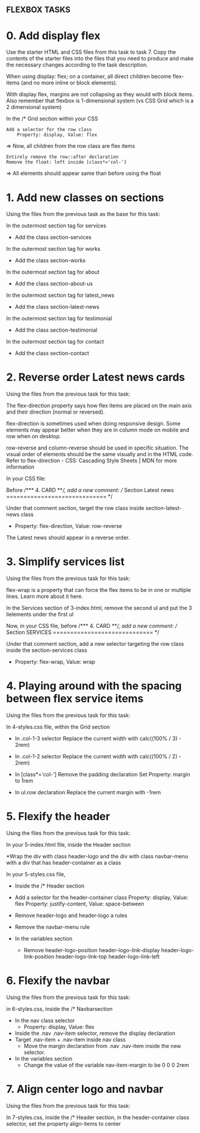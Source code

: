 ## FLEXBOX TASKS
# 0. Add display flex
Use the starter HTML and CSS files from this task to task 7. Copy the contents of the starter files into the files that you need to produce and make the necessary changes according to the task description.

When using display: flex; on a container, all direct children become flex-items (and no more inline or block elements).

With display flex, margins are not collapsing as they would with block items. Also remember that flexbox is 1-dimensional system (vs CSS Grid which is a 2 dimensional system)

In the /* Grid section within your CSS

    Add a selector for the row class
        Property: display, Value: flex

=> Now, all children from the row class are flex items

    Entirely remove the row::after declaration
    Remove the float: left inside [class*='col-']

=> All elements should appear same than before using the float

# 1. Add new classes on sections
Using the files from the previous task as the base for this task:

In the outermost section tag for services

* Add the class section-services

In the outermost section tag for works

* Add the class section-works

In the outermost section tag for about

* Add the class section-about-us

In the outermost section tag for latest_news

* Add the class section-latest-news

In the outermost section tag for testimonial

* Add the class section-testimonial

In the outermost section tag for contact

* Add the class section-contact

# 2. Reverse order Latest news cards
Using the files from the previous task for this task:

The flex-direction property says how flex items are placed on the main axis and their direction (normal or reversed).

flex-direction is sometimes used when doing responsive design. Some elements may appear better when they are in column mode on mobile and row when on desktop.

row-reverse and column-reverse should be used in specific situation. The visual order of elements should be the same visually and in the HTML code. Refer to flex-direction - CSS: Cascading Style Sheets | MDN for more information

In your CSS file:

Before /*** 4. CARD ***/, add a new comment: /* Section Latest news ============================= */

Under that comment section, target the row class inside section-latest-news class

* Property: flex-direction, Value: row-reverse

The Latest news should appear in a reverse order.

#  3. Simplify services list
Using the files from the previous task for this task:

flex-wrap is a property that can force the flex items to be in one or multiple lines. Learn more about it here.

In the Services section of 3-index.html, remove the second ul and put the 3 lielements under the first ul

Now, in your CSS file, before /*** 4. CARD ***/, add a new comment: /* Section SERVICES ============================= */

Under that comment section, add a new selector targeting the row class inside the section-services class

* Property: flex-wrap, Value: wrap

# 4. Playing around with the spacing between flex service items
Using the files from the previous task for this task:

In 4-styles.css file, within the Grid section

* In .col-1-3 selector
    Replace the current width with calc((100% / 3) - 2rem)

* In .col-1-2 selector
    Replace the current width with calc((100% / 2) - 2rem)

* In [class*='col-']
    Remove the padding declaration
    Set Property: margin to 1rem

* In ul.row declaration
    Replace the current margin with -1rem

# 5. Flexify the header
Using the files from the previous task for this task:

In your 5-index.html file, inside the Header section

*Wrap the div with class header-logo and the div with class navbar-menu with a div that has header-container as a class

In your 5-styles.css file,

* Inside the /* Header section
* Add a selector for the header-container class
    Property: display, Value: flex
    Property: justify-content, Value: space-between
* Remove header-logo and header-logo a rules
* Remove the navbar-menu rule

* In the variables section

    * Remove
        header-logo-position
        header-logo-link-display
        header-logo-link-position
        header-logo-link-top
        header-logo-link-left

# 6. Flexify the navbar
Using the files from the previous task for this task:

in 6-styles.css, inside the /* Navbarsection

* In the nav class selector
    * Property: display, Value: flex
* Inside the .nav .nav-item selector, remove the display declaration
* Target .nav-item + .nav-item inside nav class
    * Move the margin declaration from .nav .nav-item inside the new selector.
* In the variables section
    * Change the value of the variable nav-item-margin to be 0 0 0 2rem

# 7. Align center logo and navbar
Using the files from the previous task for this task:

In 7-styles.css, inside the /* Header section, in the header-container class selector, set the property align-items to center
